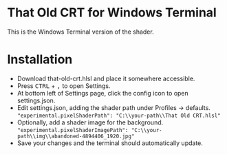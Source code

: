 # That Old CRT for Windows Terminal
This is the Windows Terminal version of the shader.

# Installation
- Download that-old-crt.hlsl and place it somewhere accessible.
- Press <kbd>CTRL</kbd> + <kbd>,</kbd> to open Settings.
- At bottom left of Settings page, click the config icon to open settings.json.
- Edit settings.json, adding the shader path under Profiles -> defaults.
```"experimental.pixelShaderPath": "C:\\your-path\\That Old CRT.hlsl"```
- Optionally, add a shader image for the background.
```"experimental.pixelShaderImagePath": "C:\\your-path\\img\\abandoned-4894406_1920.jpg"```
- Save your changes and the terminal should automatically update.